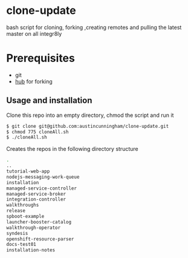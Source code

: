 # clone-update

bash script for cloning, forking ,creating remotes and pulling the latest master on all integr8ly 

# Prerequisites 

- git
- [hub](https://hub.github.com/) for forking

## Usage and installation

Clone this repo into an empty directory, chmod the script and run it 

```bash
$ git clone git@github.com:austincunningham/clone-update.git
$ chmod 775 cloneAll.sh
$ ./cloneAll.sh

```
Creates the repos in the following directory structure

```bash
.
..
tutorial-web-app
nodejs-messaging-work-queue
installation
managed-service-controller
managed-service-broker
integration-controller
walkthroughs
release
spboot-example
launcher-booster-catalog
walkthrough-operator
syndesis
openshift-resource-parser
docs-test01
installation-notes
```
